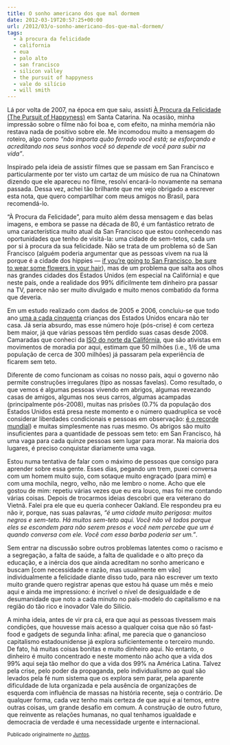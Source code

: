 ```yaml
---
title: O sonho americano dos que mal dormem
date: 2012-03-19T20:57:25+00:00
url: /2012/03/o-sonho-americano-dos-que-mal-dormem/
tags:
  - à procura da felicidade
  - california
  - eua
  - palo alto
  - san francisco
  - silicon valley
  - the pursuit of happyness
  - vale do silício
  - will smith
---
```


Lá por volta de 2007, na época em que saiu, assisti [À Procura da Felicidade (The Pursuit of Happ<em>y</em>ness)][1] em Santa Catarina. Na ocasião, minha impressão sobre o filme não foi boa e, com efeito, na minha memória não restava nada de positivo sobre ele. Me incomodou muito a mensagem do roteiro, algo como _“não importa quão ferrado você está; se esforçando e acreditando nos seus sonhos você só depende de você para subir na vida”_.

Inspirado pela ideia de assistir filmes que se passam em San Francisco e particularmente por ter visto um cartaz de um músico de rua na Chinatown dizendo que ele apareceu no filme, resolvi encará-lo novamente na semana passada. Dessa vez, achei tão brilhante que me vejo obrigado a escrever esta nota, que quero compartilhar com meus amigos no Brasil, para recomendá-lo.

“À Procura da Felicidade”, para muito além dessa mensagem e das belas imagens, e embora se passe na década de 80, é um fantástico retrato de uma característica muito atual da San Francisco que estou conhecendo nas oportunidades que tenho de visitá-la: uma cidade de sem-tetos, cada um por si à procura da sua felicidade. Não se trata de um problema só de San Francisco (alguém poderia argumentar que as pessoas vivem na rua lá porque é a cidade dos hippies — [if you’re going to San Francisco, be sure to wear some flowers in your hair][2]), mas de um problema que salta aos olhos nas grandes cidades dos Estados Unidos (em especial na Califórnia) e que neste país, onde a realidade dos 99% dificilmente tem dinheiro pra passar na TV, parece não ser muito divulgado e muito menos combatido da forma que deveria.

Em um estudo realizado com dados de 2005 e 2006, concluiu-se que todo ano [uma a cada cinquenta][3] crianças dos Estados Unidos encara não ter casa. Já seria absurdo, mas esse número hoje (pós-crise) é com certeza bem maior, já que várias pessoas têm perdido suas casas desde 2008. Camaradas que conheci da [ISO do norte da Califórnia][4], que são ativistas em movimentos de moradia por aqui, estimam que 50 milhões (i.e., 1/6 de uma população de cerca de 300 milhões) já passaram pela experiência de ficarem sem teto.

Diferente de como funcionam as coisas no nosso país, aqui o governo não permite construções irregulares (tipo as nossas favelas). Como resultado, o que vemos é algumas pessoas vivendo em abrigos, algumas revezando casas de amigos, algumas nos seus carros, algumas acampadas (principalmente pós-2008), muitas nas prisões (0.7% da população dos Estados Unidos está presa neste momento e o número quadruplica se você considerar liberdades condicionais e pessoas em observação: [é o recorde mundial][5]) e muitas simplesmente nas ruas mesmo. Os abrigos são muito insuficientes para a quantidade de pessoas sem teto: em San Francisco, há uma vaga para cada quinze pessoas sem lugar para morar. Na maioria dos lugares, é preciso conquistar diariamente uma vaga.

Estou numa tentativa de falar com o máximo de pessoas que consigo para aprender sobre essa gente. Esses dias, pegando um trem, puxei conversa com um homem muito sujo, com sotaque muito engraçado (para mim) e com uma mochila, negro, velho, não me lembro o nome. Acho que ele gostou de mim: repetiu várias vezes que eu era louco, mas foi me contando várias coisas. Depois de trocarmos ideias descobri que era veterano do Vietnã. Falei pra ele que eu queria conhecer Oakland. Ele respondeu pra eu não ir, porque, nas suas palavras, _“é uma cidade muito perigosa: muitos negros e sem-teto. Há muitos sem-teto aqui. Você não vê todos porque eles se escondem para não serem presos e você nem percebe que um é quando conversa com ele. Você com essa barba poderia ser um.”_.

Sem entrar na discussão sobre outros problemas latentes como o racismo e a segregação, a falta de saúde, a falta de qualidade e o alto preço da educação, e a inércia dos que ainda acreditam no sonho americano e buscam [com necessidade e razão, mas usualmente em vão] individualmente a felicidade diante disso tudo, para não escrever um texto muito grande quero registrar apenas que estou há quase um mês e meio aqui e ainda me impressiono: é incrível o nível de desigualdade e de desumanidade que noto a cada minuto no país-modelo do capitalismo e na região do tão rico e inovador Vale do Silício.

A minha ideia, antes de vir pra cá, era que aqui as pessoas tivessem mais condições, que houvesse mais acesso a qualquer coisa que não só fast-food e gadgets de segunda linha: afinal, me parecia que o ganancioso capitalismo estadounidense já explora suficientemente o terceiro mundo. De fato, há muitas coisas bonitas e muito dinheiro aqui. No entanto, o dinheiro é muito concentrado e neste momento não acho que a vida dos 99% aqui seja tão melhor do que a vida dos 99% na América Latina. Talvez pela crise, pelo poder da propaganda, pelo individualismo ao qual são levados pela fé num sistema que os explora sem parar, pela aparente dificuldade de luta organizada e pela ausência de organizações de esquerda com influência de massas na história recente, seja o contrário. De qualquer forma, cada vez tenho mais certeza de que aqui e aí temos, entre outras coisas, um grande desafio em comum. A construção de outro futuro, que reinvente as relações humanas, no qual tenhamos igualdade e democracia de verdade é uma necessidade urgente e internacional.

<small>Publicado originalmente no <a href="https://juntos.org.br/2012/03/o-sonho-americano-dos-que-mal-dormem/">Juntos</a>.</small>

[1]: https://www.youtube.com/watch?v=doLdmYhpNyc
[2]: https://www.youtube.com/watch?v=bch1_Ep5M1s
[3]: http://articles.cnn.com/2009-03-10/us/homeless.children_1_homeless-children-family-homelessness-child-homelessness?_s=PM:US
[4]: http://norcalsocialism.org/
[5]: https://en.wikipedia.org/wiki/Incarceration_in_the_United_States
